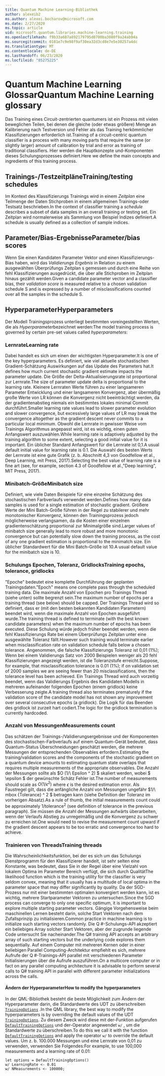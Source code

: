 ```yaml
---
title: Quantum Machine Learning-Bibliothek
author: alexeib2
ms.author: alexei.bocharov@microsoft.com
ms.date: 2/27/2020
ms.topic: article
uid: microsoft.quantum.libraries.machine-learning.training
ms.openlocfilehash: f9b33a607a892179795d0700ba3080f9a24ab94a
ms.sourcegitcommit: 0181e7c9e98f9af30ea32d3cd8e7e5e30257a4dc
ms.translationtype: MT
ms.contentlocale: de-DE
ms.lasthandoff: 06/23/2020
ms.locfileid: "85275225"
---
```

# <a name="quantum-machine-learning-glossary"></a><span data-ttu-id="c0e89-102">Quantum Machine Learning Glossar</span><span class="sxs-lookup"><span data-stu-id="c0e89-102">Quantum Machine Learning glossary</span></span>

<span data-ttu-id="c0e89-103">Das Training eines Circuit-zentrierten quantumers ist ein Prozess mit vielen beweglichen Teilen, bei denen die gleiche (oder etwas größere) Menge an Kalibrierung nach Testversion und Fehler als das Training herkömmlicher Klassifizierungen erforderlich ist.</span><span class="sxs-lookup"><span data-stu-id="c0e89-103">Training of a circuit-centric quantum classifier is a process with many moving parts that require the same (or slightly larger) amount of calibration by trial and error as training of traditional classifiers.</span></span> <span data-ttu-id="c0e89-104">Hier werden die Hauptkonzepte und-Komponenten dieses Schulungsprozesses definiert.</span><span class="sxs-lookup"><span data-stu-id="c0e89-104">Here we define the main concepts and ingredients of this training process.</span></span>

## <a name="trainingtesting-schedules"></a><span data-ttu-id="c0e89-105">Trainings-/Testzeitpläne</span><span class="sxs-lookup"><span data-stu-id="c0e89-105">Training/testing schedules</span></span>

<span data-ttu-id="c0e89-106">Im Kontext des Klassifizierungs Trainings wird in einem *Zeitplan* eine Teilmenge der Daten Stichproben in einem allgemeinen Trainings-oder Testsatz beschrieben.</span><span class="sxs-lookup"><span data-stu-id="c0e89-106">In the context of classifier training a *schedule* describes a subset of data samples in an overall training or testing set.</span></span> <span data-ttu-id="c0e89-107">Ein Zeitplan wird normalerweise als Sammlung von Beispiel Indizes definiert.</span><span class="sxs-lookup"><span data-stu-id="c0e89-107">A schedule is usually defined as a collection of sample indices.</span></span>

## <a name="parameterbias-scores"></a><span data-ttu-id="c0e89-108">Parameter/Bias-Ergebnisse</span><span class="sxs-lookup"><span data-stu-id="c0e89-108">Parameter/bias scores</span></span>

<span data-ttu-id="c0e89-109">Wenn Sie einen Kandidaten Parameter Vektor und einen Klassifizierungs-Bias haben, wird das *Validierungs Ergebnis* in Relation zu einem ausgewählten Überprüfungs Zeitplan s gemessen und durch eine Reihe von fehl Klassifizierungen ausgedrückt, die über alle Stichproben im Zeitplan hinaus gezählt werden.</span><span class="sxs-lookup"><span data-stu-id="c0e89-109">Given a candidate parameter vector and a classifier bias, their *validation score* is measured relative to a chosen validation schedule S and is expressed by a number of misclassifications counted over all the samples in the schedule S.</span></span>

## <a name="hyperparameters"></a><span data-ttu-id="c0e89-110">Hyperparameter</span><span class="sxs-lookup"><span data-stu-id="c0e89-110">Hyperparameters</span></span>

<span data-ttu-id="c0e89-111">Der Modell Trainingsprozess unterliegt bestimmten voreingestellten Werten, die als *Hyperparameter*bezeichnet werden:</span><span class="sxs-lookup"><span data-stu-id="c0e89-111">The model training process is governed by certain pre-set values called *hyperparameters*:</span></span>

### <a name="learning-rate"></a><span data-ttu-id="c0e89-112">Lernrate</span><span class="sxs-lookup"><span data-stu-id="c0e89-112">Learning rate</span></span>

<span data-ttu-id="c0e89-113">Dabei handelt es sich um einen der wichtigsten Hyperparameter.</span><span class="sxs-lookup"><span data-stu-id="c0e89-113">It is one of the key hyperparameters.</span></span> <span data-ttu-id="c0e89-114">Es definiert, wie viel aktuelle stochastischen Gradient-Schätzung Auswirkungen auf das Update des Parameters hat.</span><span class="sxs-lookup"><span data-stu-id="c0e89-114">It defines how much current stochastic gradient estimate impacts the parameter update.</span></span> <span data-ttu-id="c0e89-115">Die Größe der Delta-Aktualisierungsrate ist proportional zur Lernrate.</span><span class="sxs-lookup"><span data-stu-id="c0e89-115">The size of parameter update delta is proportional to the learning rate.</span></span> <span data-ttu-id="c0e89-116">Kleinere Lernraten Werte führen zu einer langsameren Parameter Entwicklung und einer langsameren Konvergenz, aber übermäßig große Werte von LR können die Konvergenz nicht beeinträchtigt werden, da der gradientenabstieg niemals ein bestimmtes lokales minimal Commit durchführt.</span><span class="sxs-lookup"><span data-stu-id="c0e89-116">Smaller learning rate values lead to slower parameter evolution and slower convergence, but excessively large values of LR may break the convergence altogether as the gradient descent never commits to a particular local minimum.</span></span> <span data-ttu-id="c0e89-117">Obwohl die Lernrate in gewisser Weise vom Trainings Algorithmus angepasst wird, ist es wichtig, einen guten Anfangswert auszuwählen.</span><span class="sxs-lookup"><span data-stu-id="c0e89-117">While learning rate is adaptively adjusted by the training algorithm to some extent, selecting a good initial value for it is important.</span></span> <span data-ttu-id="c0e89-118">Ein üblicher Standard Anfangswert für die Lernrate ist 0,1.</span><span class="sxs-lookup"><span data-stu-id="c0e89-118">A usual default initial value for learning rate is 0.1.</span></span> <span data-ttu-id="c0e89-119">Die Auswahl des besten Werts der Lernrate ist eine gute Grafik (z. b. Abschnitt 4,3 von Goodfellow et al., Deep Learning, mit Press, 2017).</span><span class="sxs-lookup"><span data-stu-id="c0e89-119">Selecting the best value of learning rate is a fine art (see, for example, section 4.3 of Goodfellow et al.,"Deep learning", MIT Press, 2017).</span></span>

### <a name="minibatch-size"></a><span data-ttu-id="c0e89-120">Minibatch-Größe</span><span class="sxs-lookup"><span data-stu-id="c0e89-120">Minibatch size</span></span>

<span data-ttu-id="c0e89-121">Definiert, wie viele Daten Beispiele für eine einzelne Schätzung des stochastischen Farbverlaufs verwendet werden.</span><span class="sxs-lookup"><span data-stu-id="c0e89-121">Defines how many data samples is used for a single estimation of stochastic gradient.</span></span> <span data-ttu-id="c0e89-122">Größere Werte der Mini Batch-Größe führen in der Regel zu stabilerer und mehr monotonischer Konvergenz, können den Trainingsprozess jedoch möglicherweise verlangsamen, da die Kosten einer einzelnen gradientenschätzung proportional zur Minimalgröße sind.</span><span class="sxs-lookup"><span data-stu-id="c0e89-122">Larger values of minibatch size generally lead to more robust and more monotonic convergence but can potentially slow down the training process, as the cost of any one gradient estimation is proportional to the minimatch size.</span></span> <span data-ttu-id="c0e89-123">Ein üblicher Standardwert für die Mini Batch-Größe ist 10.</span><span class="sxs-lookup"><span data-stu-id="c0e89-123">A usual default value for the minibatch size is 10.</span></span>

### <a name="training-epochs-tolerance-gridlocks"></a><span data-ttu-id="c0e89-124">Schulungs Epochen, Toleranz, Gridlocks</span><span class="sxs-lookup"><span data-stu-id="c0e89-124">Training epochs, tolerance, gridlocks</span></span>

<span data-ttu-id="c0e89-125">"Epoche" bedeutet eine komplette Durchführung der geplanten Trainingsdaten.</span><span class="sxs-lookup"><span data-stu-id="c0e89-125">"Epoch" means one complete pass through the scheduled training data.</span></span>
<span data-ttu-id="c0e89-126">Die maximale Anzahl von Epochen pro Trainings Thread (siehe unten) sollte begrenzt sein.</span><span class="sxs-lookup"><span data-stu-id="c0e89-126">The maximum number of epochs per a training thread (see below) should be capped.</span></span> <span data-ttu-id="c0e89-127">Der Trainings Thread wird so definiert, dass er (mit den besten bekannten Kandidaten Parametern) beendet wird, wenn die maximale Anzahl von Epochen ausgeführt wurde.</span><span class="sxs-lookup"><span data-stu-id="c0e89-127">The training thread is defined to terminate (with the best known candidate parameters) when the maximum number of epochs has been executed.</span></span> <span data-ttu-id="c0e89-128">Diese Schulung würde jedoch früher beendet werden, wenn die fehl Klassifizierungs Rate bei einem Überprüfungs Zeitplan unter eine ausgewählte Toleranz fällt.</span><span class="sxs-lookup"><span data-stu-id="c0e89-128">However such training would terminate earlier when misclassification rate on validation schedule falls below a chosen tolerance.</span></span> <span data-ttu-id="c0e89-129">Angenommen, die falsche Klassifizierungs Toleranz ist 0,01 (1%); Wenn bei einem Validierungs Satz von 2000 Beispielen weniger als 20 fehl Klassifizierungen angezeigt werden, ist die Toleranzstufe erreicht.</span><span class="sxs-lookup"><span data-stu-id="c0e89-129">Suppose, for example, that misclassification tolerance is 0.01 (1%); if on validation set of 2000 samples we are seeing fewer than 20 misclassifications, then the tolerance level has been achieved.</span></span> <span data-ttu-id="c0e89-130">Ein Trainings Thread wird auch vorzeitig beendet, wenn das Validierungs Ergebnis des Kandidaten Modells in mehreren aufeinander folgenden Epochen (einem gridlock) keine Verbesserung zeigte.</span><span class="sxs-lookup"><span data-stu-id="c0e89-130">A training thread also terminates prematurely if the validation score of the candidate model has not shown any improvement over several consecutive epochs (a gridlock).</span></span> <span data-ttu-id="c0e89-131">Die Logik für das Beenden des gridlock ist zurzeit hart codiert.</span><span class="sxs-lookup"><span data-stu-id="c0e89-131">The logic for the gridlock termination is currently hardcoded.</span></span>

### <a name="measurements-count"></a><span data-ttu-id="c0e89-132">Anzahl von Messungen</span><span class="sxs-lookup"><span data-stu-id="c0e89-132">Measurements count</span></span>

<span data-ttu-id="c0e89-133">Das schätzen der Trainings-/Validierungsergebnisse und der Komponenten des stochastischen-Farbverlaufs auf einem Quantum-Gerät bedeutet, dass Quantum-Status Überschneidungen geschätzt werden, die mehrere Messungen der entsprechenden Observables erfordern.</span><span class="sxs-lookup"><span data-stu-id="c0e89-133">Estimating the training/validation scores and the components of the stochastic gradient on a quantum device amounts to estimating quantum state overlaps that requires multiple measurements of the appropriate observables.</span></span> <span data-ttu-id="c0e89-134">Die Anzahl der Messungen sollte als $O (1/\ Epsilon ^ 2) $ skaliert werden, wobei $ \epsilon $ der gewünschte Schätz Fehler ist.</span><span class="sxs-lookup"><span data-stu-id="c0e89-134">The number of measurements should scale as $O(1/\epsilon^2)$ where $\epsilon$ is the desired estimation error.</span></span>
<span data-ttu-id="c0e89-135">Als Faustregel gilt, dass die anfängliche Anzahl von Messungen ungefähr $1/\ mbox {Tolerance} ^ 2 $ betragen kann (siehe Definition der Toleranz im vorherigen Absatz).</span><span class="sxs-lookup"><span data-stu-id="c0e89-135">As a rule of thumb, the initial measurements count could be approximately $1/\mbox{tolerance}^2$ (see definition of tolerance in the previous paragraph).</span></span> <span data-ttu-id="c0e89-136">Sie müssen die Anzahl der Messungen aufwärts überarbeiten, wenn der Verlaufs Abstieg zu unregelmäßig und die Konvergenz zu schwer zu erreichen ist.</span><span class="sxs-lookup"><span data-stu-id="c0e89-136">One would need to revise the measurement count upward if the gradient descent appears to be too erratic and convergence too hard to achieve.</span></span>

### <a name="training-threads"></a><span data-ttu-id="c0e89-137">Trainieren von Threads</span><span class="sxs-lookup"><span data-stu-id="c0e89-137">Training threads</span></span>

<span data-ttu-id="c0e89-138">Die Wahrscheinlichkeitsfunktion, bei der es sich um das Schulungs Dienstprogramm für den Klassifizierer handelt, ist sehr selten eine Konstante, was bedeutet, dass Sie in der Regel über eine Vielzahl von lokalem Optima im Parameter Bereich verfügt, die sich durch Qualität</span><span class="sxs-lookup"><span data-stu-id="c0e89-138">The likelihood function which is the training utility for the classifier is very seldom convex, meaning that it usually has a multitude of local optima in the parameter space that may differ significantly by quality.</span></span> <span data-ttu-id="c0e89-139">Da der SGD-Prozess nur mit einer bestimmten optimalen konvergiert werden kann, ist es wichtig, mehrere Startparameter Vektoren zu untersuchen.</span><span class="sxs-lookup"><span data-stu-id="c0e89-139">Since the SGD process can converge to only one specific optimum, it is important to explore multiple starting parameter vectors.</span></span> <span data-ttu-id="c0e89-140">Gängige Vorgehensweise beim maschinellen Lernen besteht darin, solche Start Vektoren nach dem Zufallsprinzip zu initialisieren.</span><span class="sxs-lookup"><span data-stu-id="c0e89-140">Common practice in machine learning is to initialize such starting vectors randomly.</span></span> <span data-ttu-id="c0e89-141">Die Q #-Schulungs-API akzeptiert ein beliebiges Array solcher Start Vektoren, aber der zugrunde liegende Code untersucht Sie nacheinander.</span><span class="sxs-lookup"><span data-stu-id="c0e89-141">The Q# training API accepts an arbitrary array of such starting vectors but the underlying code explores them sequentially.</span></span> <span data-ttu-id="c0e89-142">Auf einem Computer mit mehreren Kernen oder in einer beliebigen Parallel Computing-Architektur empfiehlt es sich, mehrere Aufrufe der Q #-Trainings-API parallel mit verschiedenen Parameter Initialisierungen über die Aufrufe auszuführen.</span><span class="sxs-lookup"><span data-stu-id="c0e89-142">On a multicore computer or in fact on any parallel computing architecture it is advisable to perform several calls to Q# training API in parallel with different parameter initializations across the calls.</span></span>

#### <a name="how-to-modify-the-hyperparameters"></a><span data-ttu-id="c0e89-143">Ändern der Hyperparameter</span><span class="sxs-lookup"><span data-stu-id="c0e89-143">How to modify the hyperparameters</span></span>

<span data-ttu-id="c0e89-144">In der QML-Bibliothek besteht die beste Möglichkeit zum Ändern der Hyperparameter darin, die Standardwerte des UDT zu überschreiben [`TrainingOptions`](xref:microsoft.quantum.machinelearning.trainingoptions) .</span><span class="sxs-lookup"><span data-stu-id="c0e89-144">In the QML library, the best way to modify the hyperparameters is by overriding the default values of the UDT [`TrainingOptions`](xref:microsoft.quantum.machinelearning.trainingoptions).</span></span> <span data-ttu-id="c0e89-145">Zu diesem Zweck wird diese mit der-Funktion aufgerufen [`DefaultTrainingOptions`](xref:microsoft.quantum.machinelearning.defaulttrainingoptions) und der-Operator angewendet `w/` , um die Standardwerte zu überschreiben.</span><span class="sxs-lookup"><span data-stu-id="c0e89-145">To do this we call it with the function [`DefaultTrainingOptions`](xref:microsoft.quantum.machinelearning.defaulttrainingoptions) and apply the operator `w/` to override the default values.</span></span> <span data-ttu-id="c0e89-146">Um z. b. 100.000 Messungen und eine Lernrate von 0,01 zu verwenden, verwenden Sie Folgendes:</span><span class="sxs-lookup"><span data-stu-id="c0e89-146">For example, to use 100,000 measurements and a learning rate of 0.01:</span></span>
 ```qsharp
let options = DefaultTrainingOptions()
w/ LearningRate <- 0.01
w/ NMeasurements <- 100000;
 ```
